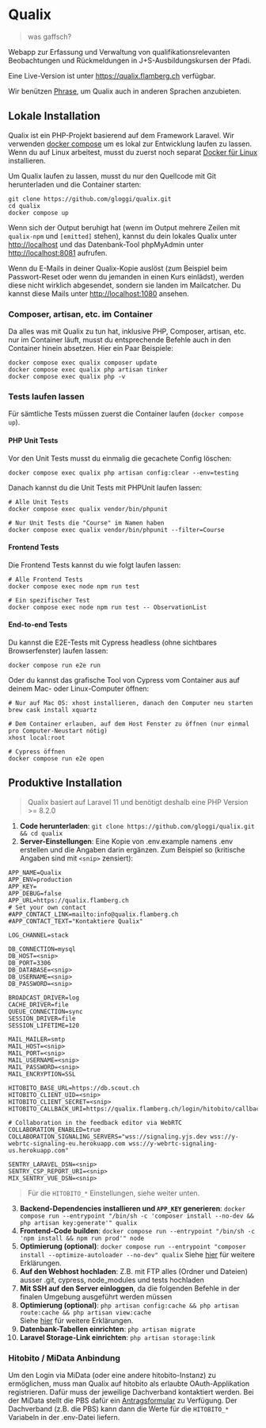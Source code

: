 # Qualix
> was gaffsch?

Webapp zur Erfassung und Verwaltung von qualifikationsrelevanten Beobachtungen und Rückmeldungen in J+S-Ausbildungskursen der Pfadi.

Eine Live-Version ist unter <https://qualix.flamberg.ch> verfügbar.

Wir benützen [Phrase](https://phrase.com), um Qualix auch in anderen Sprachen anzubieten.

## Lokale Installation

Qualix ist ein PHP-Projekt basierend auf dem Framework Laravel. Wir verwenden [docker compose](https://docs.docker.com/compose/install/) um es lokal zur Entwicklung laufen zu lassen. Wenn du auf Linux arbeitest, musst du zuerst noch separat [Docker für Linux](https://docs.docker.com/install/#server) installieren.

Um Qualix laufen zu lassen, musst du nur den Quellcode mit Git herunterladen und die Container starten:
```
git clone https://github.com/gloggi/qualix.git
cd qualix
docker compose up
```

Wenn sich der Output beruhigt hat (wenn im Output mehrere Zeilen mit `qualix-npm` und `[emitted]` stehen), kannst du dein lokales Qualix unter <http://localhost> und das Datenbank-Tool phpMyAdmin unter <http://localhost:8081> aufrufen.

Wenn du E-Mails in deiner Qualix-Kopie auslöst (zum Beispiel beim Passwort-Reset oder wenn du jemanden in einen Kurs einlädst), werden diese nicht wirklich abgesendet, sondern sie landen im Mailcatcher. Du kannst diese Mails unter <http://localhost:1080> ansehen.

### Composer, artisan, etc. im Container

Da alles was mit Qualix zu tun hat, inklusive PHP, Composer, artisan, etc. nur im Container läuft, musst du entsprechende Befehle auch in den Container hinein absetzen. Hier ein Paar Beispiele:

```
docker compose exec qualix composer update
docker compose exec qualix php artisan tinker
docker compose exec qualix php -v
```

### Tests laufen lassen

Für sämtliche Tests müssen zuerst die Container laufen (`docker compose up`).

#### PHP Unit Tests

Vor den Unit Tests musst du einmalig die gecachete Config löschen:
```
docker compose exec qualix php artisan config:clear --env=testing
```

Danach kannst du die Unit Tests mit PHPUnit laufen lassen:
```
# Alle Unit Tests
docker compose exec qualix vendor/bin/phpunit

# Nur Unit Tests die "Course" im Namen haben
docker compose exec qualix vendor/bin/phpunit --filter=Course
```

#### Frontend Tests

Die Frontend Tests kannst du wie folgt laufen lassen:
```
# Alle Frontend Tests
docker compose exec node npm run test

# Ein spezifischer Test
docker compose exec node npm run test -- ObservationList
```

#### End-to-end Tests

Du kannst die E2E-Tests mit Cypress headless (ohne sichtbares Browserfenster) laufen lassen:
```
docker compose run e2e run
```

Oder du kannst das grafische Tool von Cypress vom Container aus auf deinem Mac- oder Linux-Computer öffnen:
```
# Nur auf Mac OS: xhost installieren, danach den Computer neu starten
brew cask install xquartz

# Dem Container erlauben, auf dem Host Fenster zu öffnen (nur einmal pro Computer-Neustart nötig)
xhost local:root

# Cypress öffnen
docker compose run e2e open
```

## Produktive Installation

> Qualix basiert auf Laravel 11 und benötigt deshalb eine PHP Version >= 8.2.0

1. **Code herunterladen**: `git clone https://github.com/gloggi/qualix.git && cd qualix`
2. **Server-Einstellungen**: Eine Kopie von .env.example namens .env erstellen und die Angaben darin ergänzen. Zum Beispiel so (kritische Angaben sind mit `<snip>` zensiert):
```
APP_NAME=Qualix
APP_ENV=production
APP_KEY=
APP_DEBUG=false
APP_URL=https://qualix.flamberg.ch
# Set your own contact
#APP_CONTACT_LINK=mailto:info@qualix.flamberg.ch
#APP_CONTACT_TEXT="Kontaktiere Qualix"

LOG_CHANNEL=stack

DB_CONNECTION=mysql
DB_HOST=<snip>
DB_PORT=3306
DB_DATABASE=<snip>
DB_USERNAME=<snip>
DB_PASSWORD=<snip>

BROADCAST_DRIVER=log
CACHE_DRIVER=file
QUEUE_CONNECTION=sync
SESSION_DRIVER=file
SESSION_LIFETIME=120

MAIL_MAILER=smtp
MAIL_HOST=<snip>
MAIL_PORT=<snip>
MAIL_USERNAME=<snip>
MAIL_PASSWORD=<snip>
MAIL_ENCRYPTION=SSL

HITOBITO_BASE_URL=https://db.scout.ch
HITOBITO_CLIENT_UID=<snip>
HITOBITO_CLIENT_SECRET=<snip>
HITOBITO_CALLBACK_URI=https://qualix.flamberg.ch/login/hitobito/callback

# Collaboration in the feedback editor via WebRTC
COLLABORATION_ENABLED=true
COLLABORATION_SIGNALING_SERVERS="wss://signaling.yjs.dev wss://y-webrtc-signaling-eu.herokuapp.com wss://y-webrtc-signaling-us.herokuapp.com"

SENTRY_LARAVEL_DSN=<snip>
SENTRY_CSP_REPORT_URI=<snip>
MIX_SENTRY_VUE_DSN=<snip>
```
> Für die `HITOBITO_*` Einstellungen, siehe weiter unten.
3. **Backend-Dependencies installieren und `APP_KEY` generieren**: `docker compose run --entrypoint "/bin/sh -c 'composer install --no-dev && php artisan key:generate'" qualix`
4. **Frontend-Code builden**: `docker compose run --entrypoint "/bin/sh -c 'npm install && npm run prod'" node`
5. **Optimierung (optional)**: `docker compose run --entrypoint "composer install --optimize-autoloader --no-dev" qualix`
    Siehe [hier](https://laravel.com/docs/9.x/deployment#optimization) für weitere Erklärungen.
6. **Auf den Webhost hochladen**: Z.B. mit FTP alles (Ordner und Dateien) ausser .git, cypress, node_modules und tests hochladen
7. **Mit SSH auf den Server einloggen**, da die folgenden Befehle in der finalen Umgebung ausgeführt werden müssen
8. **Optimierung (optional)**: `php artisan config:cache && php artisan route:cache && php artisan view:cache`  
    Siehe [hier](https://laravel.com/docs/9.x/deployment#optimization) für weitere Erklärungen.
9. **Datenbank-Tabellen einrichten**: `php artisan migrate`
10. **Laravel Storage-Link einrichten**: `php artisan storage:link`

### Hitobito / MiData Anbindung

Um den Login via MiData (oder eine andere hitobito-Instanz) zu ermöglichen, muss man Qualix auf hitobito als erlaubte OAuth-Applikation registrieren. Dafür muss der jeweilige Dachverband kontaktiert werden. Bei der MiData stellt die PBS dafür ein [Antragsformular](https://forms.office.com/Pages/ResponsePage.aspx?id=iq6Fcs2Xq0m9ordFTZ0Fa8gnQG-i3p9KkbcKGL9nFhtUMEpMQkYwMzQxNUVEWEIxRTNWTDhPMDVEMS4u) zu Verfügung. Der Dachverband (z.B. die PBS) kann dann die Werte für die `HITOBITO_*` Variabeln in der .env-Datei liefern.

